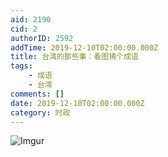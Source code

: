 ```yaml
---
aid: 2190
cid: 2
authorID: 2592
addTime: 2019-12-10T02:00:00.000Z
title: 台湾的那些事：看图猜个成语
tags:
    - 成语
    - 台湾
comments: []
date: 2019-12-10T02:00:00.000Z
category: 时政
---
```


![Imgur](https://i.imgur.com/ZuOBMV4.png)
